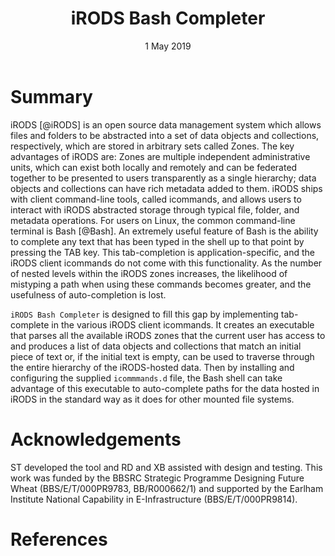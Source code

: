 ﻿---
title: 'iRODS Bash Completer'
tags:
  - iRODS
  - Bash shell
authors:
 - name: Simon Tyrrell
   orcid: 0000-0002-7789-6875
   affiliation: 1
 - name: Robert P. Davey
   orcid: 0000-0002-5589-7754
   affiliation: 1
 - name: Xingdong Bian
   orcid: 0000-0002-4719-3220
   affiliation: 1
affiliations:
 - name: Earlham Institute, Norwich Research Park, Norwich, NR4 7UZ, UK.
   index: 1
date: 1 May 2019
bibliography: paper.bib
---

# Summary

iRODS [@iRODS] is an open source data management system which allows files and 
folders to be abstracted into a set of data objects and collections, 
respectively, which are stored in arbitrary sets called Zones. The key 
advantages of iRODS are: Zones are multiple independent administrative units, 
which can exist both locally and remotely and can be federated together to be 
presented to users transparently as a single hierarchy; data objects and 
collections can have rich metadata added to them. iRODS ships with client 
command-line tools, called icommands, and allows users to interact with iRODS 
abstracted storage through typical file, folder, and metadata operations. For 
users on Linux, the common command-line terminal is Bash [@Bash]. An extremely 
useful feature of Bash is the ability to complete any text that has been typed 
in the shell up to that point by pressing the TAB key. This tab-completion is 
application-specific, and the iRODS client icommands do not come with this 
functionality. As the number of nested levels within the iRODS zones 
increases, the likelihood of mistyping a path when using these commands 
becomes greater, and the usefulness of auto-completion is lost.

```iRODS Bash Completer``` is designed to fill this gap by implementing 
tab-complete in the various iRODS client icommands. It creates an executable 
that parses all the available iRODS zones that the current user has access to 
and produces a list of data objects and collections that match an initial 
piece of text or, if the initial text is empty, can be used to traverse 
through the entire hierarchy of the iRODS-hosted data. Then by installing and 
configuring the supplied ```icommmands.d``` file, the Bash shell can take 
advantage of this executable to auto-complete paths for the data hosted in 
iRODS in the standard way as it does for other mounted file systems.

# Acknowledgements

ST developed the tool and RD and XB assisted with design and testing. This 
work was funded by the BBSRC Strategic Programme Designing Future Wheat 
(BBS/E/T/000PR9783, BB/R000662/1) and supported by the Earlham Institute 
National Capability in E-Infrastructure (BBS/E/T/000PR9814).

# References

